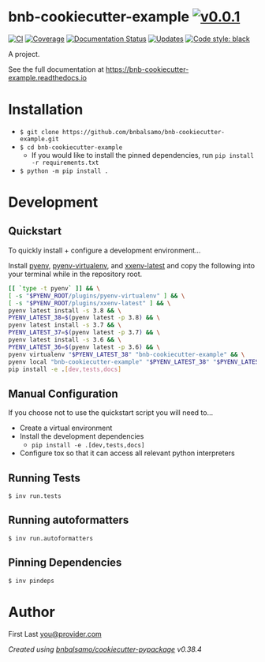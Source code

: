 # bnb-cookiecutter-example [![v0.0.1](https://img.shields.io/badge/version-0.0.1-blue.svg)](https://github.com/bnbalsamo/bnb-cookiecutter-example/releases)

[![CI](https://github.com/bnbalsamo/bnb-cookiecutter-example/workflows/CI/badge.svg?branch=master)](https://github.com/bnbalsamo/bnb-cookiecutter-example/actions)
[![Coverage](https://codecov.io/gh/bnbalsamo/bnb-cookiecutter-example/branch/master/graph/badge.svg)](https://codecov.io/gh/bnbalsamo/bnb-cookiecutter-example/)
 [![Documentation Status](https://readthedocs.org/projects/bnb-cookiecutter-example/badge/?version=latest)](http://bnb-cookiecutter-example.readthedocs.io/en/latest/?badge=latest) 
[![Updates](https://pyup.io/repos/github/bnbalsamo/bnb-cookiecutter-example/shield.svg)](https://pyup.io/repos/github/bnbalsamo/bnb-cookiecutter-example/) [![Code style: black](https://img.shields.io/badge/code%20style-black-000000.svg)](https://github.com/ambv/black)

A project.

See the full documentation at https://bnb-cookiecutter-example.readthedocs.io

# Installation
- ```$ git clone https://github.com/bnbalsamo/bnb-cookiecutter-example.git```
- ```$ cd bnb-cookiecutter-example```
    - If you would like to install the pinned dependencies, run ```pip install -r requirements.txt```
- ```$ python -m pip install .```

# Development

## Quickstart

To quickly install + configure a development environment...

Install [pyenv](https://github.com/pyenv/pyenv), [pyenv-virtualenv](https://github.com/pyenv/pyenv-virtualenv),
and [xxenv-latest](https://github.com/momo-lab/xxenv-latest) and copy the following into your terminal while
in the repository root.

```bash
[[ `type -t pyenv` ]] && \
[ -s "$PYENV_ROOT/plugins/pyenv-virtualenv" ] && \
[ -s "$PYENV_ROOT/plugins/xxenv-latest" ] && \
pyenv latest install -s 3.8 && \
PYENV_LATEST_38=$(pyenv latest -p 3.8) && \
pyenv latest install -s 3.7 && \
PYENV_LATEST_37=$(pyenv latest -p 3.7) && \
pyenv latest install -s 3.6 && \
PYENV_LATEST_36=$(pyenv latest -p 3.6) && \
pyenv virtualenv "$PYENV_LATEST_38" "bnb-cookiecutter-example" && \
pyenv local "bnb-cookiecutter-example" "$PYENV_LATEST_38" "$PYENV_LATEST_37" "$PYENV_LATEST_36" && \
pip install -e .[dev,tests,docs]
```

## Manual Configuration

If you choose not to use the quickstart script you will need to...

- Create a virtual environment
- Install the development dependencies
    - `pip install -e .[dev,tests,docs]`
- Configure tox so that it can access all relevant python interpreters

## Running Tests
```
$ inv run.tests
```

## Running autoformatters
```
$ inv run.autoformatters
```

## Pinning Dependencies
```
$ inv pindeps
```

# Author
First Last <you@provider.com>

_Created using [bnbalsamo/cookiecutter-pypackage](https://github.com/bnbalsamo/cookiecutter-pypackage) v0.38.4_
